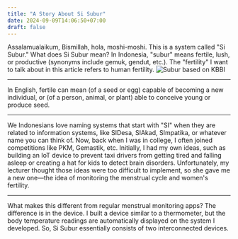 ```yaml
---
title: "A Story About Si Subur"
date: 2024-09-09T14:06:50+07:00
draft: false
---
```

Assalamualaikum, Bismillah, hola, moshi-moshi.
This is a system called "Si Subur." What does Si Subur mean? In Indonesia, "subur" means fertile, lush, or productive (synonyms include gemuk, gendut, etc.). The "fertility" I want to talk about in this article refers to human fertility.
![Subur based on KBBI](/image/content/article/the-story-about-si-subur/image-1.png)
___

In English, fertile can mean (of a seed or egg) capable of becoming a new individual, or (of a person, animal, or plant) able to conceive young or produce seed.
___

We Indonesians love naming systems that start with "SI" when they are related to information systems, like SIDesa, SIAkad, SImpatika, or whatever name you can think of. Now, back when I was in college, I often joined competitions like PKM, Gemastik, etc. Initially, I had my own ideas, such as building an IoT device to prevent taxi drivers from getting tired and falling asleep or creating a hat for kids to detect brain disorders. Unfortunately, my lecturer thought those ideas were too difficult to implement, so she gave me a new one—the idea of monitoring the menstrual cycle and women's fertility.
___

What makes this different from regular menstrual monitoring apps? The difference is in the device. I built a device similar to a thermometer, but the body temperature readings are automatically displayed on the system I developed. So, Si Subur essentially consists of two interconnected devices.

